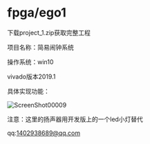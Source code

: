 # fpga/ego1

下载project_1.zip获取完整工程

项目名称：简易闹钟系统

操作系统：win10

vivado版本2019.1

具体实现功能：

![ScreenShot00009](https://user-images.githubusercontent.com/85046315/151135097-2d8a4cf3-4069-444e-bbdd-de3bfac32a84.png)

注意：这里的扬声器用开发版上的一个led小灯替代

qq:1402938689@qq.com

